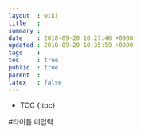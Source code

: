 ```yaml
---
layout  : wiki
title   : 
summary : 
date    : 2018-09-20 10:27:46 +0900
updated : 2018-09-20 10:35:59 +0900
tags    : 
toc     : true
public  : true
parent  : 
latex   : false
---
```

* TOC
{:toc}

#타이틀 미입력

